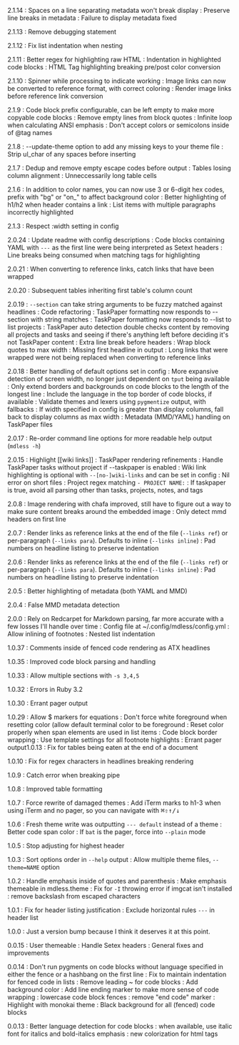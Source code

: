 2.1.14
: Spaces on a line separating metadata won't break display
: Preserve line breaks in metadata
: Failure to display metadata fixed

2.1.13
: Remove debugging statement

2.1.12
: Fix list indentation when nesting

2.1.11
: Better regex for highlighting raw HTML
: Indentation in highlighted code blocks
: HTML Tag highlighting breaking pre/post color conversion

2.1.10
: Spinner while processing to indicate working
: Image links can now be converted to reference format, with correct coloring
: Render image links before reference link conversion

2.1.9
: Code block prefix configurable, can be left empty to make more copyable code blocks
: Remove empty lines from block quotes
: Infinite loop when calculating ANSI emphasis
: Don't accept colors or semicolons inside of @tag names

2.1.8
: --update-theme option to add any missing keys to your theme file
: Strip ul_char of any spaces before inserting

2.1.7
: Dedup and remove empty escape codes before output
: Tables losing column alignment
: Unneccessarily long table cells

2.1.6
: In addition to color names, you can now use 3 or 6-digit hex codes, prefix with "bg" or "on_" to affect background color
: Better highlighting of h1/h2 when header contains a link
: List items with multiple paragraphs incorrectly highlighted

2.1.3
: Respect :width setting in config

2.0.24
: Update readme with config descriptions
: Code blocks containing YAML with `---` as the first line were being interpreted as Setext headers
: Line breaks being consumed when matching tags for highlighting

2.0.21
: When converting to reference links, catch links that have been wrapped

2.0.20
: Subsequent tables inheriting first table's column count

2.0.19
: `--section` can take string arguments to be fuzzy matched against headlines
: Code refactoring
: TaskPaper formatting now responds to --section with string matches
: TaskPaper formatting now responds to --list to list projects
: TaskPaper auto detection double checks content by removing all projects and tasks and seeing if there's anything left before deciding it's not TaskPaper content
: Extra line break before headers
: Wrap block quotes to max width
: Missing first headline in output
: Long links that were wrapped were not being replaced when converting to reference links

2.0.18
: Better handling of default options set in config
: More expansive detection of screen width, no longer just dependent on `tput` being available
: Only extend borders and backgrounds on code blocks to the length of the longest line
: Include the language in the top border of code blocks, if available
: Validate themes and lexers using `pygmentize` output, with fallbacks
: If width specified in config is greater than display columns, fall back to display columns as max width
: Metadata (MMD/YAML) handling on TaskPaper files

2.0.17
: Re-order command line options for more readable help output (`mdless -h`)

2.0.15
: Highlight [[wiki links]]
: TaskPaper rendering refinements
: Handle TaskPaper tasks without project if --taskpaper is enabled
: Wiki link highlighting is optional with `--[no-]wiki-links` and can be set in config
: Nil error on short files
: Project regex matching `- PROJECT NAME:`
: If taskpaper is true, avoid all parsing other than tasks, projects, notes, and tags

2.0.8
: Image rendering with chafa improved, still have to figure out a way to make sure content breaks around the embedded image
: Only detect mmd headers on first line

2.0.7
: Render links as reference links at the end of the file (`--links ref`) or per-paragraph (`--links para`). Defaults to inline (`--links inline`)
: Pad numbers on headline listing to preserve indentation

2.0.6
: Render links as reference links at the end of the file (`--links ref`) or per-paragraph (`--links para`). Defaults to inline (`--links inline`)
: Pad numbers on headline listing to preserve indentation

2.0.5
: Better highlighting of metadata (both YAML and MMD)

2.0.4
: False MMD metadata detection

2.0.0
: Rely on Redcarpet for Markdown parsing, far more accurate with a few losses I'll handle over time
: Config file at ~/.config/mdless/config.yml
: Allow inlining of footnotes
: Nested list indentation

1.0.37
: Comments inside of fenced code rendering as ATX headlines

1.0.35
: Improved code block parsing and handling

1.0.33
: Allow multiple sections with `-s 3,4,5`

1.0.32
: Errors in Ruby 3.2

1.0.30
: Errant pager output

1.0.29
: Allow $ markers for equations
: Don't force white foreground when resetting color (allow default terminal color to be foreground
: Reset color properly when span elements are used in list items
: Code block border wrapping
: Use template settings for all footnote highlights
: Errant pager output1.0.13
: Fix for tables being eaten at the end of a document

1.0.10
: Fix for regex characters in headlines breaking rendering

1.0.9
: Catch error when breaking pipe

1.0.8
: Improved table formatting

1.0.7
: Force rewrite of damaged themes
: Add iTerm marks to h1-3 when using iTerm and no pager, so you can navigate with <kbd>⌘⇧↑/↓</kbd>

1.0.6
: Fresh theme write was outputting `--- default` instead of a theme
: Better code span color
: If `bat` is the pager, force into `--plain` mode

1.0.5
: Stop adjusting for highest header

1.0.3
: Sort options order in `--help` output
: Allow multiple theme files, `--theme=NAME` option

1.0.2
: Handle emphasis inside of quotes and parenthesis
: Make emphasis themeable in mdless.theme
: Fix for `-I` throwing error if imgcat isn't installed
: remove backslash from escaped characters

1.0.1
: Fix for header listing justification
: Exclude horizontal rules `---` in header list

1.0.0
: Just a version bump because I think it deserves it at this point.

0.0.15
: User themeable
: Handle Setex headers
: General fixes and improvements

0.0.14
: Don't run pygments on code blocks without language specified in either the fence or a hashbang on the first line
: Fix to maintain indentation for fenced code in lists
: Remove leading ~ for code blocks
: Add background color
: Add line ending marker to make more sense of code wrapping
: lowercase code block fences
: remove "end code" marker
: Highlight with monokai theme
: Black background for all (fenced) code blocks

0.0.13
: Better language detection for code blocks
: when available, use italic font for italics and bold-italics emphasis
: new colorization for html tags
